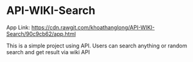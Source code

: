 # API-WIKI-Search

App Link: https://cdn.rawgit.com/khoathanglong/API-WIKI-Search/90c9cb62/app.html

This is a simple project using API. Users can search anything or random search and get result via wiki API
